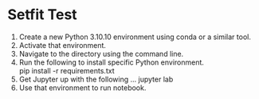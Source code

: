 # Setfit Test

1. Create a new Python 3.10.10 environment using conda or a similar tool.  
2. Activate that environment.  
3. Navigate to the directory using the command line.  
4. Run the following to install specific Python environment.  
    pip install -r requirements.txt  
5. Get Jupyter up with the following ...
    jupyter lab  
6. Use that environment to run notebook.  
